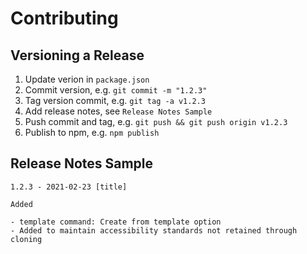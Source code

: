 # Contributing

## Versioning a Release

1. Update verion in `package.json`
2. Commit version, e.g. `git commit -m "1.2.3"`
3. Tag version commit, e.g. `git tag -a v1.2.3`
4. Add release notes, see `Release Notes Sample`
5. Push commit and tag, e.g. `git push && git push origin v1.2.3`
6. Publish to npm, e.g. `npm publish`

## Release Notes Sample

```
1.2.3 - 2021-02-23 [title]

Added

- template command: Create from template option
- Added to maintain accessibility standards not retained through cloning
```
